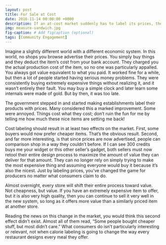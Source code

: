 ```yaml
---
layout: post
title: For Sale at Cost
date: 2016-11-14 00:00:00 +0000
description: If an at-cost market suddenly has to label its prices, the biggest change won’t be on the consumer side.
img: measure-sandwich.jpg
fig-caption: # Add figcaption (optional)
tags: [Community Engagement]
---
```

Imagine a slightly different world with a different economic system. In this world, no shops you browse advertise their prices. You simply buy things and they deduct the item’s cost from your bank account. They charged you the actual production cost of the item, so no one was particularly appalled. You always got value equivalent to what you paid. It worked fine for a while, but then a lot of people started having serious money problems. They were consistently buying extremely expensive things without realizing it, and it wasn’t entirely their fault. You may buy a simple clock and later learn some internals were made of gold. But by then, it was too late.

The government stepped in and started making establishments label their products with prices. Many considered this a marked improvement. Some were annoyed. Things cost what they cost; don’t ruin the fun for me by telling me how much these nice items are setting me back!

Cost labeling should result in at least two effects on the market. First, some buyers would now prefer cheaper items. That’s the obvious result. Second, and far more interesting, is that since prices are now advertised, people can comparison shop in a way they couldn’t before. If I can see 300 credits buys me your widget or this other seller’s gadget, both sellers must now retool their entire design process to maximize the amount of value they can deliver for that amount. They can no longer rely on simply trying to make the most expensive thing and assuming everyone would buy it because it’s also the nicest. Just by labeling prices, you’ve changed the game for producers no matter what consumers claim to do.

Almost overnight, every store will shift their entire process toward value. Not cheapness, but value. If you have an extremely expensive item to offer, but it is also very high quality, then you can continue to sell it very well in the new system, so long as it offers more value than a similarly priced item at another store.

Reading the news on this change in the market, you would think this second effect didn’t exist. Almost all of them read, “Some people bought cheaper stuff, but most didn’t care.” What consumers do isn’t particularly interesting or relevant, not when calorie labeling is going to change the way every restaurant designs every meal they offer.